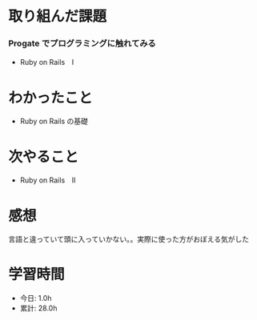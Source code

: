 # 取り組んだ課題
### Progate でプログラミングに触れてみる
* Ruby on Rails　Ⅰ
# わかったこと
* Ruby on Rails の基礎
# 次やること
* Ruby on Rails　Ⅱ
# 感想
言語と違っていて頭に入っていかない。。実際に使った方がおぼえる気がした
# 学習時間
* 今日: 1.0h
* 累計: 28.0h
